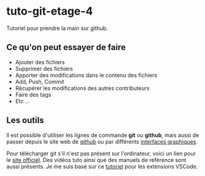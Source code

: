 # tuto-git-etage-4

Tutoriel pour prendre la main sur github.

## Ce qu'on peut essayer de faire

- Ajouter des fichiers
- Supprimer des fichiers
- Apporter des modifications dans le contenu des fichiers
- Add, Push, Commit
- Récupérer les modifications des autres contributeurs
- Faire des tags
- Etc ...

## Les outils

Il est possible d'utiliser les lignes de commande **git** ou **github**, mais aussi de passer depuis le site web de [github](https://github.com) ou par différents [interfaces graphiques](https://git-scm.com/download/gui/windows).

Pour télécharger git s'il n'est pas présent sur l'ordinateur, voici un lien pour le [site officiel](https://git-scm.com/downloads).
Des vidéos tuto ainsi que des manuels de référence sont aussi présents.
Je me suis basé sur ce [tutoriel](https://code.visualstudio.com/docs/editor/versioncontrol) pour les extensions VSCode.
